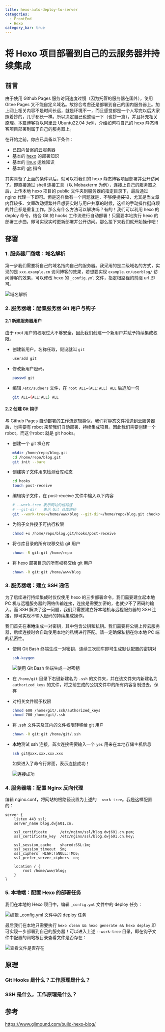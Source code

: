```yaml
---
title: hexo-auto-deploy-to-server
categories:
  - FrontEnd
  - Hexo
category_bar: true
---
```


# 将 Hexo 项目部署到自己的云服务器并持续集成

## 前言

由于使用 Github Pages 服务访问速度过慢（因为托管的服务器在国外），使用 Gitee Pages 又不能自定义域名。故综合考虑还是部署到自己的国内服务器上。加上网上相关内容不是时间长远，就是环境不一，而且感觉都是一个人写完以后大家照着抄的，几乎都长一样。所以决定自己也整理一下（也抄一篇），并且补充相关原理。本篇博客将以阿里云 Ubuntu22.04 为例，介绍如何将自己的 hexo 静态博客项目部署到属于自己的服务器上。

在开始之前，你应已具备以下条件：

- 已国内备案的[云服务器](https://www.aliyun.com/daily-act/ecs/activity_selection?userCode=jpec1z57)
- 基本的 [hexo](https://blog.dwj601.cn/FrontEnd/Hexo/hexo-learning-record/) 的部署知识
- 基本的 [linux](https://explorer-dong.github.io/categories/Operation/Ubuntu/) 运维知识
- 基本的 [git](https://blog.dwj601.cn/DevTools/Git/git-learning-record/) 指令

其实具备了上面的条件以后，就可以将我们的 hexo 静态博客项目部署并公开访问了。即直接通过 shell 连接工具（以 Mobaxterm 为例），连接上自己的服务器之后，上传本地 hexo 项目的 public 文件夹到服务器的指定目录下，最后通过 nginx 代理一下即可。但是这样做有一个问题就是，不够便捷~~装13~~，尤其是当文章内容较多、文章改动频繁并且想要实时与用户共享的时候，这样的手动操作挺麻烦的并且都是重复工作。那么有什么方法可以解决吗？有的！我们可以利用 hexo 的 deploy 命令，结合 Git 的 hooks 工作流进行自动部署！只需要本地执行 hexo 的部署三步曲，即可实现实时更新部署并公开访问。那么接下来我们就开始操作吧！

## 部署

### 1. 服务器厂商端：域名解析

第一步我们需要将自己的域名指向自己的服务器。我采用的是二级域名的方式，实现的是 `xxx.example.cn` 访问博客的效果，若想要实现 `example.cn/userblog/` 访问博客的效果，可以修改 hexo 的 `_config.yml` 文件，指定根路径的前缀 url 即可。

![域名解析](https://dwj-oss.oss-cn-nanjing.aliyuncs.com/images/202404051247292.png)

### 2. 服务器端：配置服务器 Git 用户与钩子

#### 2.1 新建服务器用户

由于 root 用户的权限过大不够安全，因此我们创建一个新用户并赋予持续集成权限。

- 创建新用户。名称任取，假设就叫 `git`

    ```bash
    useradd git
    ```

- 修改新用户密码。

    ```bash
    passwd git
    ```

- 编辑 `/etc/sudoers` 文件，在 `root ALL=(ALL:ALL) ALL` 后追加一句

    ```bash
    git ALL=(ALL:ALL) ALL
    ```

#### 2.2 创建 Git 钩子

与 Github Pages 自动部署的工作流逻辑类似，我们将静态文件推送到云服务器后，也需要有 robot 来帮我们自动部署、持续集成项目。因此我们需要创建一个 robot，而这个robot 就是 git hooks。

- 创建一个 git 裸仓库

    ```bash
    mkdir /home/repo/blog.git
    cd /home/repo/blog.git
    git init --bare
    ```

- 创建钩子文件用来检测仓库动态

    ```bash
    cd hooks
    touch post-receive
    ```

- 编辑钩子文件，在 post-receive 文件中输入以下内容

    ```bash
    # --work-tree 表示网站的根路径
    # --git-dir   表示 Git 仓库路径
    git --work-tree=/home/www/blog --git-dir=/home/repo/blog.git checkout -f
    ```

- 为钩子文件授予可执行权限

    ```bash
    chmod +x /home/repo/blog.git/hooks/post-receive
    ```

- 将仓库目录的所有权移交给 git 用户

    ```bash
    chown -R git:git /home/repo
    ```

- 将 hexo 部署目录的所有权移交给 git 用户

    ```bash
    chown -R git:git /home/www/blog
    ```

### 3. 服务器端：建立 SSH 通信

为了后续进行持续集成时仅仅使用 hexo 的三步部署命令，我们需要建立起本地 PC 机与远程服务器的网络传输连接，连接是需要加密的，也就少不了密码的输入。而 SSH 解决了这一问题，我们只需要建立好本地机与远程服务器的 SSH 连接，即可实现不输入密码的持续集成操作。

我们首先在**本地**生成一对密钥，其中包含公钥和私钥。我们需要将公钥上传云服务器，后续连接时会自动使用本地的私钥进行匹配。请一定确保私钥在你本地 PC 端的私密性。

- 使用 Git Bash 终端生成一对密钥，连续三次回车即可生成默认配置的密钥对

    ```bash
    ssh-keygen
    ```

    ![使用 Git Bash 终端生成一对密钥](https://dwj-oss.oss-cn-nanjing.aliyuncs.com/images/202404071758590.png)

- 在 `/home/git` 目录下右键新建名为 `.ssh` 的文件夹，并在该文件夹内新建名为 `authorized_keys` 的文件，将之前生成的公钥文件中的所有内容复制进去，保存

- 对相关文件赋予权限

    ```bash
    chmod 600 /home/git/.ssh/authorized_keys
    chmod 700 /home/git/.ssh
    ```

- 将 .ssh 文件夹及其内的文件权限转移给 git 用户

    ```bash
    chown -R git:git /home/git/.ssh
    ```

- **本地**测试 ssh 连接，首次连接需要输入一个 `yes` 用来在本地存储主机信息

    ```bash
    ssh git@xxx.xxx.xxx.xxx
    ```

    如果进入了命令行界面，表示连接成功！

    ![连接成功](https://dwj-oss.oss-cn-nanjing.aliyuncs.com/images/202404071826099.png)

### 4. 服务器端：配置 Nginx 反向代理

编辑 nginx.conf，将网站的根路径设置为上述的 `--work-tree`。我是这样配置的：

```nginx
server {
    listen 443 ssl;
    server_name blog.dwj601.cn;

    ssl_certificate      /etc/nginx/ssl/blog.dwj601.cn.pem;
    ssl_certificate_key  /etc/nginx/ssl/blog.dwj601.cn.key;

    ssl_session_cache    shared:SSL:1m;
    ssl_session_timeout  5m;
    ssl_ciphers  HIGH:!aNULL:!MD5;
    ssl_prefer_server_ciphers  on;

    location / {
        root /home/www/blog;
    }
}
```

### 5. 本地端：配置 Hexo 的部署任务

我们在本地的 Hexo 项目中，编辑 `_config.yml` 文件中的 deploy 任务：

![编辑 _config.yml 文件中的 deploy 任务](https://dwj-oss.oss-cn-nanjing.aliyuncs.com/images/202404071833798.png)

最后我们在本地只需要执行 `hexo clean && hexo generate && hexo deploy` 即可实现一步部署到自己的服务器！可以进入上述 `--work-tree` 目录，即在钩子文件中配置的网站根目录查看文件是否存在：

![查看文件是否存在](https://dwj-oss.oss-cn-nanjing.aliyuncs.com/images/202404071837567.png)

## 原理

### Git Hooks 是什么？工作原理是什么？

### SSH 是什么，工作原理是什么？

## 参考

https://www.glimound.com/build-hexo-blog/
